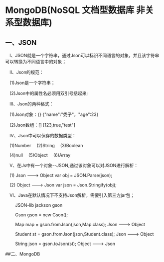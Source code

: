 # MongoDB(NoSQL 文档型数据库 非关系型数据库)
## 一、JSON

&emsp;Ⅰ、JSON就是一个字符串，通过Json可以标识不同语言的对象，并且该字符串可以转换为不同语言中的对象；

&emsp;Ⅱ、Json的规范：

&emsp;(1)Json是一个字符串；

&emsp;(2)Json中的属性名必须用双引号括起来;

&emsp;Ⅲ、Json的两种格式：

&emsp;(1)Json对象：{}  {"name":"秃子"，"age":23}

&emsp;(2)Json数组：[]  [123,true,"test"]

&emsp;Ⅳ、Json中可以保存的数据类型：

&emsp;(1)Number  &emsp;(2)String   &emsp;(3)Boolean

&emsp;(4)null   &emsp;(5)Object   &emsp;(6)Array

&emsp;Ⅴ、在Js中有一个对象--JSON,通过该对象可以对JSON进行解析：

&emsp;(1) Json ---> Object    var obj = JSON.Parse(json);

&emsp;(2) Object ---> Json    var json = Json.Stringify(obj);

&emsp;Ⅵ、Java在默认情况下不支持Json解析，需要引入第三方jar包；

&emsp;&emsp;  JSON-lib    jackson   gson

&emsp;&emsp; Gson gson = new Gson();

&emsp;&emsp; Map map = gson.fromJson(json,Map.class);  Json ---> Object

&emsp;&emsp; Student st = gson.fromJson(json,Student.class);  Json ---> Object

&emsp;&emsp; String json = gson.toJson(st);  Object ---> Json

##二、MongoDB


 
